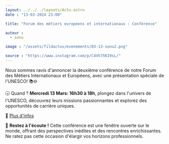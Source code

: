 ```yaml
---
layout: ../../../layouts/Actu.astro
date : "13-03-2024 23:00"

title: "Forum des métiers europeens et internationaux : Conférence"

auteur :
  - sonu

image : "/assets/fildactus/evenements/03-13-sonu2.png"

source : "https://www.instagram.com/p/C4Vh75KI9sL/"
---
```


Nous sommes ravis d'annoncer la deuxième conférence de notre Forum des Métiers Internationaux et Européens, avec une présentation spéciale de l'UNESCO! 📚🌐

🕟 Quand ? __Mercredi 13 Mars: 16h30 à 18h__, plongez dans l'univers de l'UNESCO, découvrez leurs missions passionnantes et explorez des opportunités de carrière uniques.

📲 [Plus d'infos](https://docs.google.com/forms/d/e/1FAIpQLScEL7z2WWBn_Y9izvNFqARmQFUwmK-ngnqqIEOeTGVyqEwdfg/viewform)

👀 **Restez à l'écoute !** Cette conférence est une fenêtre ouverte sur le monde, offrant des perspectives inédites et des rencontres enrichissantes. Ne ratez pas cette occasion d'élargir vos horizons professionnels.